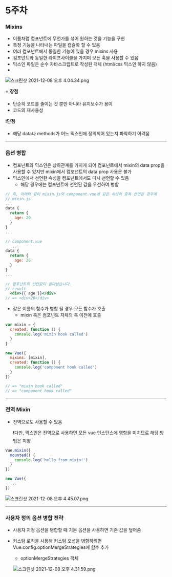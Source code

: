 # 5주차

### Mixins

- 이름처럼 컴포넌트에 무언가를 섞어 원하는 것을 기능을 구현
- 특정 기능을 나타내는 파일을 캡슐화 할 수 있음
- 여러 컴포넌트에서 동일한 기능이 있을 경우 mixins 사용
- 컴포넌트와 동일한 라이프사이클을 가지며 모든 훅을 사용할 수 있음
- 믹스인 파일은 순수 자바스크립트로 작성된 객체 (html/css 믹스인 하지 않음)
- 

![스크린샷 2021-12-08 오후 4.04.34.png](5%E1%84%8C%E1%85%AE%E1%84%8E%E1%85%A1%2044888a74700a435288c4fceac68f6287/%E1%84%89%E1%85%B3%E1%84%8F%E1%85%B3%E1%84%85%E1%85%B5%E1%86%AB%E1%84%89%E1%85%A3%E1%86%BA_2021-12-08_%E1%84%8B%E1%85%A9%E1%84%92%E1%85%AE_4.04.34.png)

⭐ **장점**

- 단순히 코드를 줄이는 것 뿐만 아니라 유지보수가 용이
- 코드의 재사용성

❗**단점**

- 해당 data나 methods가 어느 믹스인에 정의되어 있는지 파악하기 어려움

---

### 옵션 병합

- 컴포넌트와 믹스인은 상하관계를 가지게 되어 컴포넌트에서 mixin의 data prop을 사용할 수 있지만 
mixin에서 컴포넌트의 data prop 사용은 불가
- 믹스인에서 선언한 속성을 컴포넌트에서도 다시 선언할 수 있음
    - 해당 경우에는 컴포넌트에 선언된 값을 우선하여 병합

```jsx
// 즉, 아래와 같이 mixin.js와 component.vue에 같은 속성이 중복 선언된 경우에
// mixin.js
...
data {
  return {
    age: 20
  }
}
...

// component.vue
  ...
data {
  return {
    age: 26
  }
}
...

// 컴포넌트의 선언값이 살아남습니다.
// result
  <div>{{ age }}</div>
// => <div>26</div>
```

- 같은 이름의 함수가 병합 될 경우 모든 함수가 호출
    - mixin 훅은 컴포넌트 자체의 훅 이전에 호출

```jsx
var mixin = {
  created: function () {
    console.log('mixin hook called')
  }
}

new Vue({
  mixins: [mixin],
  created: function () {
    console.log('component hook called')
  }
})

// => "mixin hook called"
// => "component hook called"
```

---

### 전역 Mixin

- 전역으로도 사용할 수 있음
    
    ❗다만, 믹스인은 전역으로 사용하면 모든 vue 인스턴스에 영항을 미치므로 해당 방법은 지양
    

```jsx
Vue.mixin({
  mounted() {
    console.log('hello from mixin!')
  }
})

new Vue({
  ...
})
```

![스크린샷 2021-12-08 오후 4.45.07.png](5%E1%84%8C%E1%85%AE%E1%84%8E%E1%85%A1%2044888a74700a435288c4fceac68f6287/%E1%84%89%E1%85%B3%E1%84%8F%E1%85%B3%E1%84%85%E1%85%B5%E1%86%AB%E1%84%89%E1%85%A3%E1%86%BA_2021-12-08_%E1%84%8B%E1%85%A9%E1%84%92%E1%85%AE_4.45.07.png)

---

### 사용자 정의 옵션 병합 전략

- 사용자 지정 옵션을 병합할 때 기본 옵션을 사용하면 기존 값을 덮어씀
- 커스텀 로직을 사용해 커스텀 오셥을 병함하려면 Vue.config.optionMergeStrategies에 함수 추가
    - optionMergeStrategies 객체
    
    ![스크린샷 2021-12-08 오후 4.31.59.png](5%E1%84%8C%E1%85%AE%E1%84%8E%E1%85%A1%2044888a74700a435288c4fceac68f6287/%E1%84%89%E1%85%B3%E1%84%8F%E1%85%B3%E1%84%85%E1%85%B5%E1%86%AB%E1%84%89%E1%85%A3%E1%86%BA_2021-12-08_%E1%84%8B%E1%85%A9%E1%84%92%E1%85%AE_4.31.59.png)